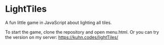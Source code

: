 # LightTiles
A fun little game in JavaScript about lighting all tiles.

To start the game, clone the repository and open menu.html.
Or you can try the version on my server: https://kuhn.codes/lightTiles/

